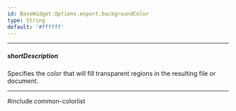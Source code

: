 ```yaml
---
id: BaseWidget.Options.export.backgroundColor
type: String
default: '#ffffff'
---
```

---
##### shortDescription
Specifies the color that will fill transparent regions in the resulting file or document.

---
#include common-colorlist